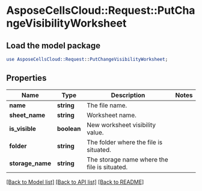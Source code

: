 # AsposeCellsCloud::Request::PutChangeVisibilityWorksheet 

## Load the model package
```perl
use AsposeCellsCloud::Request::PutChangeVisibilityWorksheet;
```

## Properties
Name | Type | Description | Notes
------------ | ------------- | ------------- | -------------
**name** | **string** | The file name. |
**sheet_name** | **string** | Worksheet name. |
**is_visible** | **boolean** | New worksheet visibility value. |
**folder** | **string** | The folder where the file is situated. |
**storage_name** | **string** | The storage name where the file is situated. |  

[[Back to Model list]](../README.md#documentation-for-requests) [[Back to API list]](../README.md#documentation-for-api-endpoints) [[Back to README]](../README.md)

